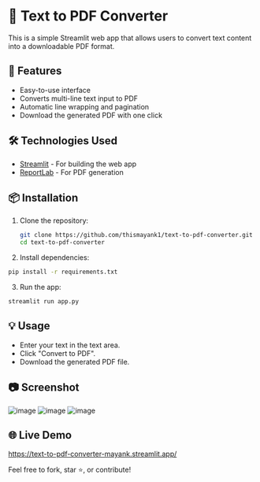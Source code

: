 # 📝 Text to PDF Converter

This is a simple Streamlit web app that allows users to convert text content into a downloadable PDF format.

## 🚀 Features
- Easy-to-use interface
- Converts multi-line text input to PDF
- Automatic line wrapping and pagination
- Download the generated PDF with one click

## 🛠️ Technologies Used
- [Streamlit](https://streamlit.io/) - For building the web app
- [ReportLab](https://www.reportlab.com/) - For PDF generation

## 📦 Installation

1. Clone the repository:
   ```bash
   git clone https://github.com/thismayank1/text-to-pdf-converter.git
   cd text-to-pdf-converter

2. Install dependencies:
```bash
pip install -r requirements.txt
```
3. Run the app:
```bash
streamlit run app.py
```
## 💡 Usage
- Enter your text in the text area.
- Click "Convert to PDF".
- Download the generated PDF file.
## 📷 Screenshot

![image](https://github.com/user-attachments/assets/eed7e508-15ab-4cc1-a85e-d7a83ea4fcce)
![image](https://github.com/user-attachments/assets/d4092e73-fc3d-4565-bf65-9d5af802b1c0)
![image](https://github.com/user-attachments/assets/461dc2ef-c4e1-4811-99a5-36c9651931a3)

## 🌐 Live Demo

https://text-to-pdf-converter-mayank.streamlit.app/


Feel free to fork, star ⭐, or contribute!
